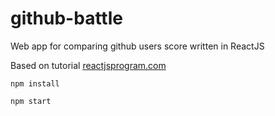 # github-battle
Web app for comparing github users score written in ReactJS

Based on tutorial [reactjsprogram.com](http://reactjsprogram.com)

`npm install`

`npm start`

